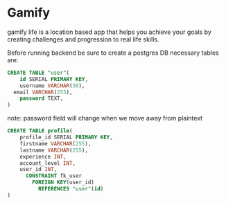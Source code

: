 # Gamify
gamify life is a location based app that helps you achieve your goals by creating challenges and progression to real life skills.


Before running backend be sure to create a postgres DB
necessary tables are:
```SQL
CREATE TABLE "user"(
	id SERIAL PRIMARY KEY,
	username VARCHAR(30),
  email VARCHAR(255),
	password TEXT,
)
```
note: password field will change when we move away from plaintext

```SQL
CREATE TABLE profile(
    profile_id SERIAL PRIMARY KEY,
    firstname VARCHAR(255),
    lastname VARCHAR(255),
    experience INT,
    account_level INT,
    user_id INT,
      CONSTRAINT fk_user
        FOREIGN KEY(user_id)
          REFERENCES "user"(id)
)
```
